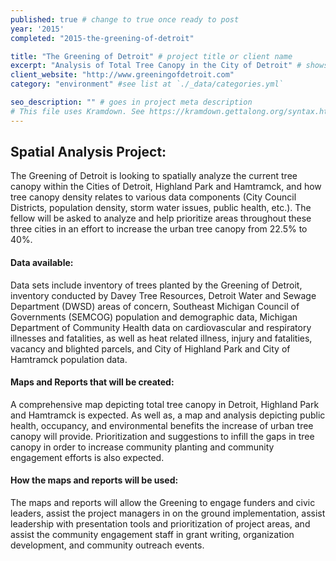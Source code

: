 ```yaml
---
published: true # change to true once ready to post
year: '2015'
completed: "2015-the-greening-of-detroit"

title: "The Greening of Detroit" # project title or client name
excerpt: "Analysis of Total Tree Canopy in the City of Detroit" # shows on project list page
client_website: "http://www.greeningofdetroit.com"
category: "environment" #see list at `./_data/categories.yml`

seo_description: "" # goes in project meta description
# This file uses Kramdown. See https://kramdown.gettalong.org/syntax.html for syntax
---
```


## Spatial Analysis Project:
The Greening of Detroit is looking to spatially analyze the current tree canopy within the Cities of Detroit, Highland Park and Hamtramck, and how tree canopy density relates to various data components (City Council Districts, population density, storm water issues, public health, etc.). The fellow will be asked to analyze and help prioritize areas throughout these three cities in an effort to increase the urban tree canopy from 22.5% to 40%.

#### Data available:
Data sets include inventory of trees planted by the Greening of Detroit, inventory conducted by Davey Tree Resources, Detroit Water and Sewage Department (DWSD) areas of concern, Southeast Michigan Council of Governments (SEMCOG) population and demographic data, Michigan Department of Community Health data on cardiovascular and respiratory illnesses and fatalities, as well as heat related illness, injury and fatalities, vacancy and blighted parcels, and City of Highland Park and City of Hamtramck population data.

#### Maps and Reports that will be created:
A comprehensive map depicting total tree canopy in Detroit, Highland Park and Hamtramck is expected. As well as, a map and analysis depicting public health, occupancy, and environmental benefits the increase of urban tree canopy will provide. Prioritization and suggestions to infill the gaps in tree canopy in order to increase community planting and community engagement efforts is also expected.

#### How the maps and reports will be used:
The maps and reports will allow the Greening to engage funders and civic leaders, assist the project managers in on the ground implementation, assist leadership with presentation tools and prioritization of project areas, and assist the community engagement staff in grant writing, organization development, and community outreach events.
